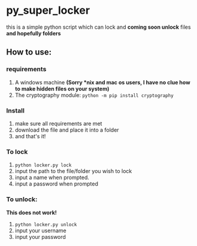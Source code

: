 # py_super_locker
this is a simple python script which can lock and **coming soon unlock** files **and hopefully folders**
## How to use:
### requirements
  1. A windows machine __(Sorry *nix and mac os users, I have no clue how to make hidden files on your system)__
  2. The cryptography module: `python -m pip install cryptography`
### Install
  1. make sure all requirements are met
  2. download the file and place it into a folder
  3. and that's it!
### To lock
  1. `python locker.py lock`
  1. input the path to the file/folder you wish to lock
  1. input a name when prompted.
  1. input a password when prompted

### To unlock:
  **__This does not work!__**
  1. `python locker.py unlock`
  1. input your username
  1. input your password
